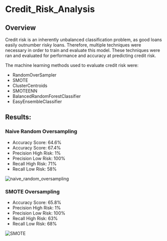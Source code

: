 # Credit_Risk_Analysis
## Overview
Credit risk is an inherently unbalanced classification problem, as good loans easily outnumber risky loans. Therefore, multiple techniques were necessary in order to train and evaluate this model. These techniques were ran and evaluated for performance and accuracy at predicting credit risk.

The machine learning methods used to evaluate credit risk were:
 * RandomOverSampler
 * SMOTE
 * ClusterCentroids
 * SMOTEENN
 * BalancedRandomForestClassifier
 * EasyEnsembleClassifier

## Results:

### Naive Random Oversampling
 * Accuracy Score: 64.6%
 * Accuracy Score: 67.4%
 * Precision High Risk: 1%
 * Precision Low Risk: 100%
 * Recall High Risk: 71%
 * Recall Low Risk: 58%

![naive_random_oversampling](https://user-images.githubusercontent.com/110632671/206835034-4fd04bf5-520c-4398-92f0-28cefc96dd87.png)

### SMOTE Oversampling
 * Accuracy Score: 65.8%
 * Precision High Risk: 1%
 * Precision Low Risk: 100%
 * Recall High Risk: 63%
 * Recall Low Risk: 68%

![SMOTE](https://user-images.githubusercontent.com/110632671/206835136-c996afef-a787-491d-8225-6df195e0b677.png)

### 



